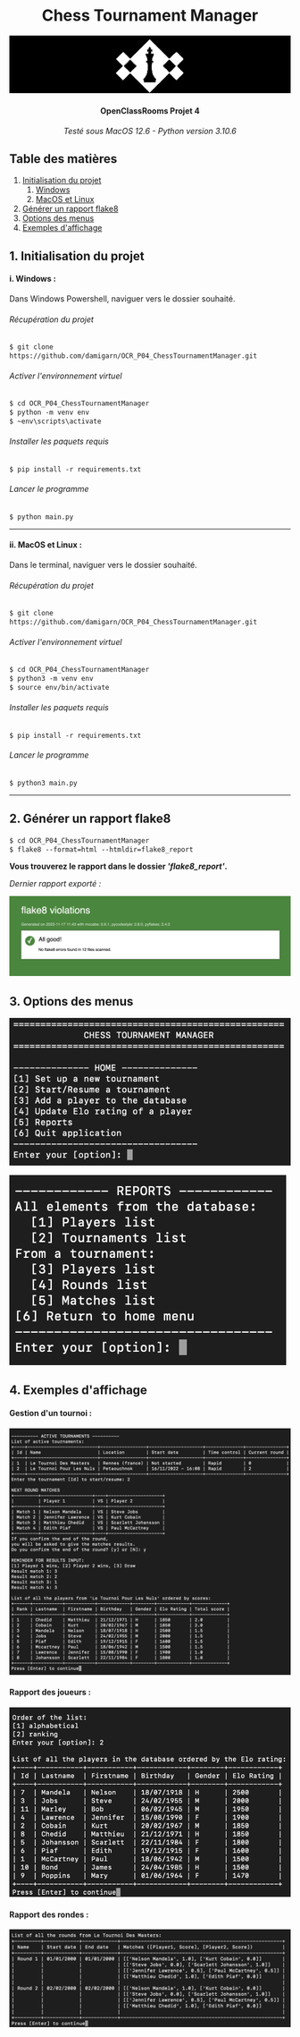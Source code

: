 <h1 align="center">Chess Tournament Manager</h1>
<p align="center">
    <img src="images/header.png" alt="logo" />
</p>
<h4 align="center">OpenClassRooms Projet 4</h4>
<p align="center">
    <em>Testé sous MacOS 12.6 - Python version 3.10.6</em>
</p>

## Table des matières

1. [Initialisation du projet](#id-section1)
    1. [Windows](#id-section1-1)
    2. [MacOS et Linux](#id-section1-2)
2. [Générer un rapport flake8](#id-section2)
3. [Options des menus](#id-section3)
4. [Exemples d'affichage](#id-section4)


<div id='id-section1'></div>

## 1. Initialisation du projet

<div id='id-section1-1'></div>


#### i. Windows :
Dans Windows Powershell, naviguer vers le dossier souhaité.
###### Récupération du projet

    $ git clone https://github.com/damigarn/OCR_P04_ChessTournamentManager.git

###### Activer l'environnement virtuel
    $ cd OCR_P04_ChessTournamentManager
    $ python -m venv env 
    $ ~env\scripts\activate
    
###### Installer les paquets requis
    $ pip install -r requirements.txt

###### Lancer le programme
    $ python main.py


<div id='id-section1-2'></div>

---------

#### ii. MacOS et Linux :
Dans le terminal, naviguer vers le dossier souhaité.
###### Récupération du projet

    $ git clone https://github.com/damigarn/OCR_P04_ChessTournamentManager.git

###### Activer l'environnement virtuel
    $ cd OCR_P04_ChessTournamentManager
    $ python3 -m venv env 
    $ source env/bin/activate
    
###### Installer les paquets requis
    $ pip install -r requirements.txt

###### Lancer le programme
    $ python3 main.py

----------
<div id='id-section2'></div>

## 2. Générer un rapport flake8

    $ cd OCR_P04_ChessTournamentManager
    $ flake8 --format=html --htmldir=flake8_report

**Vous trouverez le rapport dans le dossier _'flake8_report'_.**

_Dernier rapport exporté :_

![flake8_report](images/flake8_report.png)

<div id='id-section3'></div>

## 3. Options des menus

![main_menu](images/main_menu.png)

![reports_menu](images/reports_menu.png)

<div id='id-section4'></div>

## 4. Exemples d'affichage
#### Gestion d'un tournoi :
![round](images/rounds_results.png)

#### Rapport des joueurs :
![player_report](images/players_report.png)

#### Rapport des rondes :
![round_report](images/t_rounds.png)